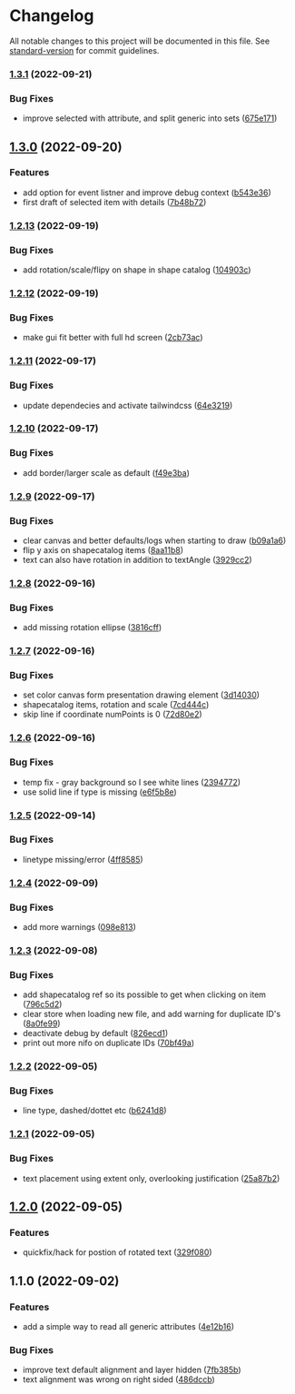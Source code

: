 # Changelog

All notable changes to this project will be documented in this file. See [standard-version](https://github.com/conventional-changelog/standard-version) for commit guidelines.

### [1.3.1](https://github.com/vegarringdal/web-dexpi/compare/v1.3.0...v1.3.1) (2022-09-21)


### Bug Fixes

* improve selected with attribute, and split generic into sets ([675e171](https://github.com/vegarringdal/web-dexpi/commits/675e17123169f388179e7cd486ba26d7305de93f))

## [1.3.0](https://github.com/vegarringdal/web-dexpi/compare/v1.2.13...v1.3.0) (2022-09-20)


### Features

* add option for event listner and improve debug context ([b543e36](https://github.com/vegarringdal/web-dexpi/commits/b543e3628e5946d796d0313abdee131ea09dc3c4))
* first draft of selected item with details ([7b48b72](https://github.com/vegarringdal/web-dexpi/commits/7b48b72f28ab1b44092cbe5cb04145d1374977ac))

### [1.2.13](https://github.com/vegarringdal/web-dexpi/compare/v1.2.12...v1.2.13) (2022-09-19)


### Bug Fixes

* add rotation/scale/flipy on shape in shape catalog ([104903c](https://github.com/vegarringdal/web-dexpi/commits/104903c1e028f7ca1196a27d7035e47dc2fd3d28))

### [1.2.12](https://github.com/vegarringdal/web-dexpi/compare/v1.2.11...v1.2.12) (2022-09-19)


### Bug Fixes

* make gui fit better with full hd screen ([2cb73ac](https://github.com/vegarringdal/web-dexpi/commits/2cb73acf3b8dec86befa5813fc9b31106280cc4e))

### [1.2.11](https://github.com/vegarringdal/web-dexpi/compare/v1.2.10...v1.2.11) (2022-09-17)


### Bug Fixes

* update dependecies and activate tailwindcss ([64e3219](https://github.com/vegarringdal/web-dexpi/commits/64e321920e3d9c23f3d1adefbc03f30a019c056f))

### [1.2.10](https://github.com/vegarringdal/web-dexpi/compare/v1.2.9...v1.2.10) (2022-09-17)


### Bug Fixes

* add border/larger scale as default ([f49e3ba](https://github.com/vegarringdal/web-dexpi/commits/f49e3ba3df1201af19fa5daaa03391fa599375f1))

### [1.2.9](https://github.com/vegarringdal/web-dexpi/compare/v1.2.8...v1.2.9) (2022-09-17)


### Bug Fixes

* clear canvas and better defaults/logs when starting to draw ([b09a1a6](https://github.com/vegarringdal/web-dexpi/commits/b09a1a629fd21a8bd3f62e567d948709ad0e9caf))
* flip y axis on shapecatalog items ([8aa11b8](https://github.com/vegarringdal/web-dexpi/commits/8aa11b8f223ac597de10273dc0d4c80989ba770b))
* text can also have rotation in addition to textAngle ([3929cc2](https://github.com/vegarringdal/web-dexpi/commits/3929cc277785b66ad53b5c291565bb9f8c9f77d1))

### [1.2.8](https://github.com/vegarringdal/web-dexpi/compare/v1.2.7...v1.2.8) (2022-09-16)


### Bug Fixes

* add missing rotation ellipse ([3816cff](https://github.com/vegarringdal/web-dexpi/commits/3816cffbca77b9c7f2d9035fe3b45794c88823b3))

### [1.2.7](https://github.com/vegarringdal/web-dexpi/compare/v1.2.6...v1.2.7) (2022-09-16)


### Bug Fixes

* set color canvas form presentation drawing element ([3d14030](https://github.com/vegarringdal/web-dexpi/commits/3d14030f01b136ecfe6a43e3c837acd0a46773b4))
* shapecatalog items, rotation and scale ([7cd444c](https://github.com/vegarringdal/web-dexpi/commits/7cd444cec8bff130e205f69ab904be0996924e5d))
* skip line if coordinate numPoints is 0 ([72d80e2](https://github.com/vegarringdal/web-dexpi/commits/72d80e2224137def23f49da26c6158b61b76b740))

### [1.2.6](https://github.com/vegarringdal/web-dexpi/compare/v1.2.5...v1.2.6) (2022-09-16)


### Bug Fixes

* temp fix - gray background so I see white lines ([2394772](https://github.com/vegarringdal/web-dexpi/commits/2394772f3128d5e7818e114976e8c6a5168f64e1))
* use solid line if type is missing ([e6f5b8e](https://github.com/vegarringdal/web-dexpi/commits/e6f5b8efa1d04a3d3f2d8379dd60a21d7775a713))

### [1.2.5](https://github.com/vegarringdal/web-dexpi/compare/v1.2.4...v1.2.5) (2022-09-14)


### Bug Fixes

* linetype missing/error ([4ff8585](https://github.com/vegarringdal/web-dexpi/commits/4ff858548b90ee26d3a68eb73e1903d82d4bd8df))

### [1.2.4](https://github.com/vegarringdal/web-dexpi/compare/v1.2.3...v1.2.4) (2022-09-09)


### Bug Fixes

* add more warnings ([098e813](https://github.com/vegarringdal/web-dexpi/commits/098e813f8f4c54ab98264858a3d26d558d0b27da))

### [1.2.3](https://github.com/vegarringdal/web-dexpi/compare/v1.2.2...v1.2.3) (2022-09-08)


### Bug Fixes

* add shapecatalog ref so its possible to get when clicking on item ([796c5d2](https://github.com/vegarringdal/web-dexpi/commits/796c5d242e847755b8b29f36540d5e9f29f7b3c1))
* clear store when loading new file, and add warning for duplicate ID's ([8a0fe99](https://github.com/vegarringdal/web-dexpi/commits/8a0fe998638e36921b81f6c87aae7580b5880e93))
* deactivate debug by default ([826ecd1](https://github.com/vegarringdal/web-dexpi/commits/826ecd159fb81a6d8182db3fa6cafd5aacf871e3))
* print out more nifo on duplicate IDs ([70bf49a](https://github.com/vegarringdal/web-dexpi/commits/70bf49ab24774e61428a3b557a50e37158cdc8d1))

### [1.2.2](https://github.com/vegarringdal/web-dexpi/compare/v1.2.1...v1.2.2) (2022-09-05)


### Bug Fixes

* line type, dashed/dottet etc ([b6241d8](https://github.com/vegarringdal/web-dexpi/commits/b6241d83c73c8beb878040421bacd7cb3913991d))

### [1.2.1](https://github.com/vegarringdal/web-dexpi/compare/v1.2.0...v1.2.1) (2022-09-05)


### Bug Fixes

* text placement using extent only, overlooking justification ([25a87b2](https://github.com/vegarringdal/web-dexpi/commits/25a87b2c62970ceccd094224ed1844f99e743f0d))

## [1.2.0](https://github.com/vegarringdal/web-dexpi/compare/v1.1.0...v1.2.0) (2022-09-05)


### Features

* quickfix/hack for postion of rotated text ([329f080](https://github.com/vegarringdal/web-dexpi/commits/329f080ec68a60d111b944c2cec14e8f596c68ce))

## 1.1.0 (2022-09-02)


### Features

* add a simple way to read all generic attributes ([4e12b16](https://github.com/vegarringdal/web-dexpi/commits/4e12b16dd40bc70e7eda9ee16d5547df362650b3))


### Bug Fixes

* improve text default alignment and layer hidden ([7fb385b](https://github.com/vegarringdal/web-dexpi/commits/7fb385b1a3ce103f219e992850fd40a94f6fdfa1))
* text alignment was wrong on right sided ([486dccb](https://github.com/vegarringdal/web-dexpi/commits/486dccb21c289c5212c5822b74eb1b95b92fce08))
